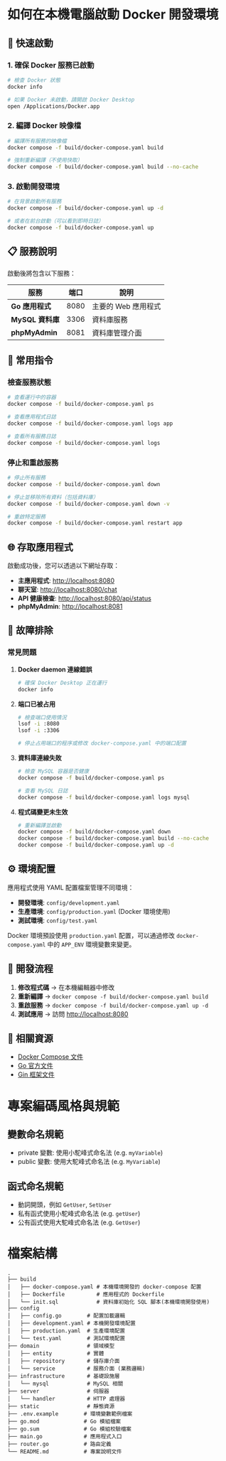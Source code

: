 # 如何在本機電腦啟動 Docker 開發環境

## 🚀 快速啟動

### 1. 確保 Docker 服務已啟動

```bash
# 檢查 Docker 狀態
docker info

# 如果 Docker 未啟動，請開啟 Docker Desktop
open /Applications/Docker.app
```

### 2. 編譯 Docker 映像檔

```bash
# 編譯所有服務的映像檔
docker compose -f build/docker-compose.yaml build

# 強制重新編譯（不使用快取）
docker compose -f build/docker-compose.yaml build --no-cache
```

### 3. 啟動開發環境

```bash
# 在背景啟動所有服務
docker compose -f build/docker-compose.yaml up -d

# 或者在前台啟動（可以看到即時日誌）
docker compose -f build/docker-compose.yaml up
```

## 📋 服務說明

啟動後將包含以下服務：

| 服務 | 端口 | 說明 |
|------|------|------|
| **Go 應用程式** | 8080 | 主要的 Web 應用程式 |
| **MySQL 資料庫** | 3306 | 資料庫服務 |
| **phpMyAdmin** | 8081 | 資料庫管理介面 |

## 🔧 常用指令

### 檢查服務狀態

```bash
# 查看運行中的容器
docker compose -f build/docker-compose.yaml ps

# 查看應用程式日誌
docker compose -f build/docker-compose.yaml logs app

# 查看所有服務日誌
docker compose -f build/docker-compose.yaml logs
```

### 停止和重啟服務

```bash
# 停止所有服務
docker compose -f build/docker-compose.yaml down

# 停止並移除所有資料（包括資料庫）
docker compose -f build/docker-compose.yaml down -v

# 重啟特定服務
docker compose -f build/docker-compose.yaml restart app
```

## 🌐 存取應用程式

啟動成功後，您可以透過以下網址存取：

- **主應用程式**: <http://localhost:8080>
- **聊天室**: <http://localhost:8080/chat>
- **API 健康檢查**: <http://localhost:8080/api/status>
- **phpMyAdmin**: <http://localhost:8081>

## 🐛 故障排除

### 常見問題

1. **Docker daemon 連線錯誤**

   ```bash
   # 確保 Docker Desktop 正在運行
   docker info
   ```

2. **端口已被占用**

   ```bash
   # 檢查端口使用情況
   lsof -i :8080
   lsof -i :3306
   
   # 停止占用端口的程序或修改 docker-compose.yaml 中的端口配置
   ```

3. **資料庫連線失敗**

   ```bash
   # 檢查 MySQL 容器是否健康
   docker compose -f build/docker-compose.yaml ps
   
   # 查看 MySQL 日誌
   docker compose -f build/docker-compose.yaml logs mysql
   ```

4. **程式碼變更未生效**

   ```bash
   # 重新編譯並啟動
   docker compose -f build/docker-compose.yaml down
   docker compose -f build/docker-compose.yaml build --no-cache
   docker compose -f build/docker-compose.yaml up -d
   ```

## ⚙️ 環境配置

應用程式使用 YAML 配置檔案管理不同環境：

- **開發環境**: `config/development.yaml`
- **生產環境**: `config/production.yaml` (Docker 環境使用)
- **測試環境**: `config/test.yaml`

Docker 環境預設使用 `production.yaml` 配置，可以通過修改 `docker-compose.yaml` 中的 `APP_ENV` 環境變數來變更。

## 📝 開發流程

1. **修改程式碼** → 在本機編輯器中修改
2. **重新編譯** → `docker compose -f build/docker-compose.yaml build`
3. **重啟服務** → `docker compose -f build/docker-compose.yaml up -d`
4. **測試應用** → 訪問 <http://localhost:8080>

## 🔗 相關資源

- [Docker Compose 文件](https://docs.docker.com/compose/)
- [Go 官方文件](https://golang.org/doc/)
- [Gin 框架文件](https://gin-gonic.com/docs/)

# 專案編碼風格與規範

## 變數命名規範

- private 變數: 使用小駝峰式命名法 (e.g. `myVariable`)
- public 變數: 使用大駝峰式命名法 (e.g. `MyVariable`)

## 函式命名規範

- 動詞開頭，例如 `GetUser`, `SetUser`
- 私有函式使用小駝峰式命名法 (e.g. `getUser`)
- 公有函式使用大駝峰式命名法 (e.g. `GetUser`)

# 檔案結構

```
.
├── build
│   ├── docker-compose.yaml # 本機環境開發的 docker-compose 配置
│   ├── Dockerfile          # 應用程式的 Dockerfile
│   └── init.sql            # 資料庫初始化 SQL 腳本(本機環境開發使用)
├── config
│   ├── config.go        # 配置加載邏輯
│   ├── development.yaml # 本機開發環境配置
│   ├── production.yaml  # 生產環境配置
│   └── test.yaml        # 測試環境配置
├── domain               # 領域模型
│   ├── entity           # 實體
│   ├── repository       # 儲存庫介面
│   └── service          # 服務介面 (業務邏輯)
├── infrastructure       # 基礎設施層
│   └── mysql            # MySQL 相關
├── server               # 伺服器
│   └── handler          # HTTP 處理器
├── static               # 靜態資源
├── .env.example        # 環境變數範例檔案
├── go.mod              # Go 模組檔案
├── go.sum              # Go 模組校驗檔案
├── main.go             # 應用程式入口
├── router.go           # 路由定義
└── README.md           # 專案說明文件
```
